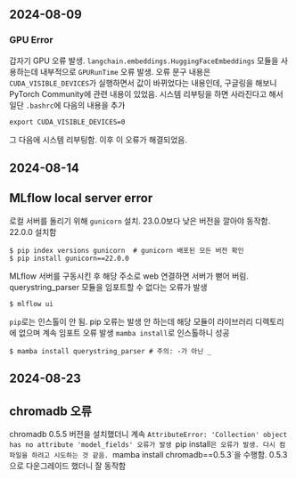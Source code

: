 ## 2024-08-09
### GPU Error
갑자기 GPU 오류 발생. `langchain.embeddings.HuggingFaceEmbeddings` 모듈을
사용하는데 내부적으로 `GPURunTime` 오류 발생. 오류 문구 내용은 `CUDA_VISIBLE_DEVICES`가
실행하면서 값이 바뀌었다는 내용인데, 구글링을 해보니 PyTorch Community에 관련 내용이 있었음. 시스템 리부팅을 하면 사라진다고 해서 일단 `.bashrc`에 다음의 내용을 추가
```
export CUDA_VISIBLE_DEVICES=0
```
그 다음에 시스템 리부팅함. 이후 이 오류가 해결되었음.

## 2024-08-14
## MLflow local server error
로컬 서버를 돌리기 위해 `gunicorn` 설치. 23.0.0보다 낮은 버전을 깔아야 동작함.
22.0.0 설치함
```shell
$ pip index versions gunicorn  # gunicorn 배포된 모든 버전 확인
$ pip install gunicorn==22.0.0
```
 
MLflow 서버를 구동시킨 후 해당 주소로 web 연결하면 서버가 뻗어 버림.
querystring_parser 모듈을 임포트할 수 없다는 오류가 발생
```shell
$ mlflow ui
```
`pip`로는 인스톨이 안 됨. pip 오류는 발생 안 하는데 해당 모듈이 라이브러리 디렉토리에
없으며 계속 임포트 오류 발생
`mamba install`로 인스톨하니 성공
```shell
$ mamba install querystring_parser # 주의: -가 아닌 _ 
```

## 2024-08-23
## chromadb 오류
chromadb 0.5.5 버전을 설치했더니 계속 `AttributeError: 'Collection' object has no attribute 'model_fields' 오류가 발생
`pip install`은 오류가 발생. 다시 컴파일을 하려고 시도하는 것 같음. `mamba install chromadb==0.5.3`을 수행함.
0.5.3으로 다운그레이드 했더니 잘 동작함


